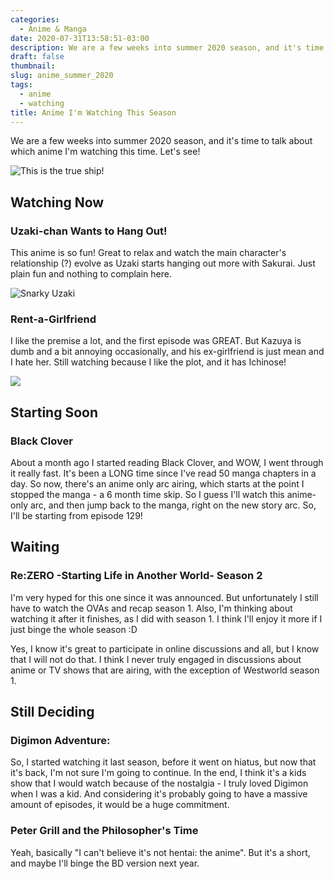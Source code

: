 ```yaml
---
categories:
  - Anime & Manga
date: 2020-07-31T13:58:51-03:00
description: We are a few weeks into summer 2020 season, and it's time to talk about which anime I'm watching this time. Let's see!
draft: false
thumbnail: 
slug: anime_summer_2020
tags:
  - anime
  - watching
title: Anime I'm Watching This Season
---
```


We are a few weeks into summer 2020 season, and it's time to talk about which anime I'm watching this time. Let's see!

![This is the true ship!](https://i.imgur.com/ZsMJ8Tk.jpg)

<!--more-->

## Watching Now

### Uzaki-chan Wants to Hang Out!

This anime is so fun! Great to relax and watch the main character's relationship (?) evolve as Uzaki starts hanging out more with Sakurai. Just plain fun and nothing to complain here.

![Snarky Uzaki](https://i.imgur.com/7NY5v3d.png)

### Rent-a-Girlfriend

I like the premise a lot, and the first episode was GREAT. But Kazuya is dumb and a bit annoying occasionally, and his ex-girlfriend is just mean and I hate her. Still watching because I like the plot, and it has Ichinose!

![](https://i.imgur.com/YISrc8a.png)

## Starting Soon

### Black Clover

About a month ago I started reading Black Clover, and WOW, I went through it really fast. It's been a LONG time since I've read 50 manga chapters in a day. So now, there's an anime only arc airing, which starts at the point I stopped the manga - a 6 month time skip. So I guess I'll watch this anime-only arc, and then jump back to the manga, right on the new story arc. So, I'll be starting from episode 129!

## Waiting

### Re:ZERO -Starting Life in Another World- Season 2

I'm very hyped for this one since it was announced. But unfortunately I still have to watch the OVAs and recap season 1. Also, I'm thinking about watching it after it finishes, as I did with season 1. I think I'll enjoy it more if I just binge the whole season :D

Yes, I know it's great to participate in online discussions and all, but I know that I will not do that. I think I never truly engaged in discussions about anime or TV shows that are airing, with the exception of Westworld season 1.

## Still Deciding

### Digimon Adventure:

So, I started watching it last season, before it went on hiatus, but now that it's back, I'm not sure I'm going to continue. In the end, I think it's a kids show that I would watch because of the nostalgia - I truly loved Digimon when I was a kid. And considering it's probably going to have a massive amount of episodes, it would be a huge commitment.

### Peter Grill and the Philosopher's Time

Yeah, basically "I can't believe it's not hentai: the anime". But it's a short, and maybe I'll binge the BD version next year.
